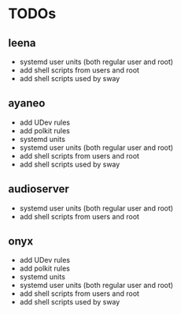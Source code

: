 # TODOs

## leena

* systemd user units (both regular user and root)
* add shell scripts from users and root
* add shell scripts used by sway

## ayaneo

* add UDev rules
* add polkit rules
* systemd units
* systemd user units (both regular user and root)
* add shell scripts from users and root
* add shell scripts used by sway

## audioserver

* systemd user units (both regular user and root)
* add shell scripts from users and root

## onyx

* add UDev rules
* add polkit rules
* systemd units
* systemd user units (both regular user and root)
* add shell scripts from users and root
* add shell scripts used by sway
